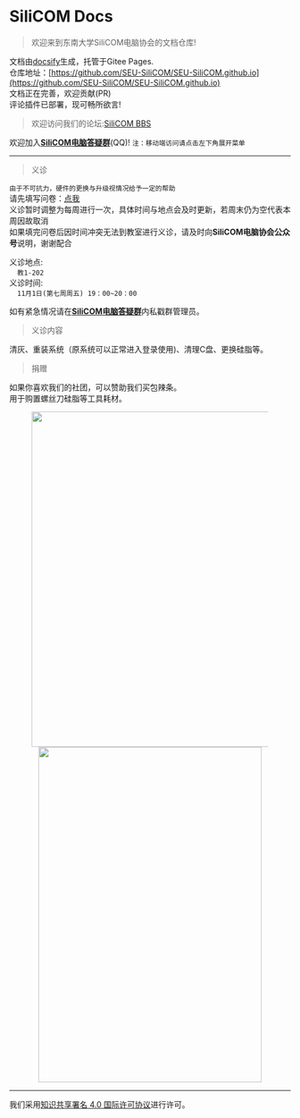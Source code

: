 # SiliCOM Docs

> 欢迎来到东南大学SiliCOM电脑协会的文档仓库!  

文档由[docsify](https://docsify.js.org/)生成，托管于Gitee Pages.  
仓库地址：[https://github.com/SEU-SiliCOM/SEU-SiliCOM.github.io](https://github.com/SEU-SiliCOM/SEU-SiliCOM.github.io)  
文档正在完善，欢迎贡献(PR)  
评论插件已部署，现可畅所欲言!  

> 欢迎访问我们的论坛:[SiliCOM BBS](https://rtfm.top/)

欢迎加入[**SiliCOM电脑答疑群**](https://qm.qq.com/cgi-bin/qm/qr?k=mAa_jeGQf3mkVqX0DBVvOmHzWXnSUcRB&jump_from=webapi&authKey=dCZkjIlbEIClYvl3ziEV2tb+QO8zGiuSzgpwNj7ckAPpeLKn3h66tY+McKgyTAqB)(QQ)! 
`注：移动端访问请点击左下角展开菜单`  

***
> 义诊  
  
`由于不可抗力，硬件的更换与升级视情况给予一定的帮助`  
请先填写问卷：[点我](https://docs.qq.com/form/page/DSnBqUnpFeW1acU1S?_w_tencentdocx_form=1)  
义诊暂时调整为每周进行一次，具体时间与地点会及时更新，若周末仍为空代表本周因故取消 
<br>如果填完问卷后因时间冲突无法到教室进行义诊，请及时向**SiliCOM电脑协会公众号**说明，谢谢配合
<br>

义诊地点:<br>
  &emsp;`教1-202 `<br>
义诊时间:<br>
  &emsp;`11月1日(第七周周五) 19：00~20：00`<br>

如有紧急情况请在[**SiliCOM电脑答疑群**](https://qm.qq.com/cgi-bin/qm/qr?k=mAa_jeGQf3mkVqX0DBVvOmHzWXnSUcRB&jump_from=webapi&authKey=dCZkjIlbEIClYvl3ziEV2tb+QO8zGiuSzgpwNj7ckAPpeLKn3h66tY+McKgyTAqB)内私戳群管理员。  

>义诊内容

清灰、重装系统（原系统可以正常进入登录使用)、清理C盘、更换硅脂等。

<!--如急需维修可尝试联系[急诊名单](https://docs.qq.com/sheet/DVmVzcFhyTE5BRWZT?tab=BB08J2) -->

<!--本协会目前对急诊与义诊的工作范围划分如下<img src="https://s2.loli.net/2022/11/27/SLw3yNGM5VOQzcU.png" width = "900" height = "300"/>-->

> 捐赠  

如果你喜欢我们的社团，可以赞助我们买包辣条。  
用于购置螺丝刀硅脂等工具耗材。  
<center>
<figure>
<img src="https://s2.loli.net/2024/10/06/odV5PMSCUavGBAR.png" width = "440" height = "600"/>
<img src="https://s2.loli.net/2024/10/06/TqFICtodnxKjzeg.png" width = "400" height = "600"/>
</figure>
</center>
<!-- <font face="微软雅黑" color=red size=6>拆机属于风险操作，请务必认真阅读问卷内容。如求万无一失请去售后寻求专业人士帮助。</font> -->  

***
<a rel="license" href="http://creativecommons.org/licenses/by/4.0/"></a>我们采用<a rel="license" href="http://creativecommons.org/licenses/by/4.0/deed.zh">知识共享署名 4.0 国际许可协议</a>进行许可。  

